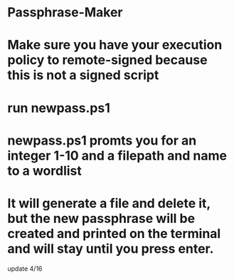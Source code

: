 # Passphrase-Maker
# Make sure you have your execution policy to remote-signed because this is not a signed script
# run newpass.ps1
# newpass.ps1 promts you for an integer 1-10 and a filepath and name to a wordlist
# It will generate a file and delete it, but the new passphrase will be created and printed on the terminal and will stay until you press enter.
update 4/16
